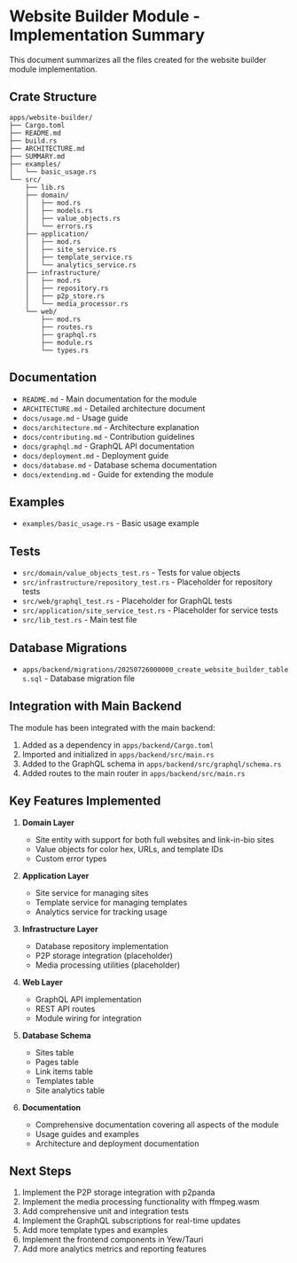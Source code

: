 # Website Builder Module - Implementation Summary

This document summarizes all the files created for the website builder module implementation.

## Crate Structure

```
apps/website-builder/
├── Cargo.toml
├── README.md
├── build.rs
├── ARCHITECTURE.md
├── SUMMARY.md
├── examples/
│   └── basic_usage.rs
└── src/
    ├── lib.rs
    ├── domain/
    │   ├── mod.rs
    │   ├── models.rs
    │   ├── value_objects.rs
    │   └── errors.rs
    ├── application/
    │   ├── mod.rs
    │   ├── site_service.rs
    │   ├── template_service.rs
    │   └── analytics_service.rs
    ├── infrastructure/
    │   ├── mod.rs
    │   ├── repository.rs
    │   ├── p2p_store.rs
    │   └── media_processor.rs
    └── web/
        ├── mod.rs
        ├── routes.rs
        ├── graphql.rs
        ├── module.rs
        └── types.rs
```

## Documentation

- `README.md` - Main documentation for the module
- `ARCHITECTURE.md` - Detailed architecture document
- `docs/usage.md` - Usage guide
- `docs/architecture.md` - Architecture explanation
- `docs/contributing.md` - Contribution guidelines
- `docs/graphql.md` - GraphQL API documentation
- `docs/deployment.md` - Deployment guide
- `docs/database.md` - Database schema documentation
- `docs/extending.md` - Guide for extending the module

## Examples

- `examples/basic_usage.rs` - Basic usage example

## Tests

- `src/domain/value_objects_test.rs` - Tests for value objects
- `src/infrastructure/repository_test.rs` - Placeholder for repository tests
- `src/web/graphql_test.rs` - Placeholder for GraphQL tests
- `src/application/site_service_test.rs` - Placeholder for service tests
- `src/lib_test.rs` - Main test file

## Database Migrations

- `apps/backend/migrations/20250726000000_create_website_builder_tables.sql` - Database migration file

## Integration with Main Backend

The module has been integrated with the main backend:

1. Added as a dependency in `apps/backend/Cargo.toml`
2. Imported and initialized in `apps/backend/src/main.rs`
3. Added to the GraphQL schema in `apps/backend/src/graphql/schema.rs`
4. Added routes to the main router in `apps/backend/src/main.rs`

## Key Features Implemented

1. **Domain Layer**
   - Site entity with support for both full websites and link-in-bio sites
   - Value objects for color hex, URLs, and template IDs
   - Custom error types

2. **Application Layer**
   - Site service for managing sites
   - Template service for managing templates
   - Analytics service for tracking usage

3. **Infrastructure Layer**
   - Database repository implementation
   - P2P storage integration (placeholder)
   - Media processing utilities (placeholder)

4. **Web Layer**
   - GraphQL API implementation
   - REST API routes
   - Module wiring for integration

5. **Database Schema**
   - Sites table
   - Pages table
   - Link items table
   - Templates table
   - Site analytics table

6. **Documentation**
   - Comprehensive documentation covering all aspects of the module
   - Usage guides and examples
   - Architecture and deployment documentation

## Next Steps

1. Implement the P2P storage integration with p2panda
2. Implement the media processing functionality with ffmpeg.wasm
3. Add comprehensive unit and integration tests
4. Implement the GraphQL subscriptions for real-time updates
5. Add more template types and examples
6. Implement the frontend components in Yew/Tauri
7. Add more analytics metrics and reporting features